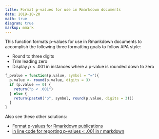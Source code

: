 ```yaml
---
title: Format p-values for use in Rmarkdown documents
date: 2019-10-20
math: true
diagram: true
markup: mmark
---
```


This function formats p-values for use in Rmankdown documents to accomplish the following three formatting goals to follow APA style:

* Round to three digits
* Trim leading zero
* Display $p < .001$ in instances where a p-value is rounded down to zero

```r
f_pvalue = function(p.value, symbol = "="){
  p.value <- round(p.value, digits = 3)
  if (p.value == 0) {
    return("p < .001")
  } else {
    return(paste0("p", symbol, round(p.value, digits = 3)))
  }
}
```

Also see these other solutions:

* [Format p-values for Rmarkdown publications](https://gist.github.com/wpetry/044906b6df680daf131cfebd27cd32b3)
* [in line code for reporting p-values < .001 in r markdown](https://stackoverflow.com/questions/37470202/in-line-code-for-reporting-p-values-001-in-r-markdown)
